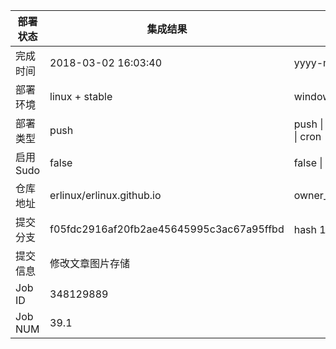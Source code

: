 部署状态 | 集成结果 | 参考值
---|---|---
完成时间 | 2018-03-02 16:03:40 | yyyy-mm-dd hh:mm:ss
部署环境 | linux + stable | window \| linux + stable
部署类型 | push | push \| pull_request \| api \| cron
启用Sudo | false | false \| true
仓库地址 | erlinux/erlinux.github.io | owner_name/repo_name
提交分支 | f05fdc2916af20fb2ae45645995c3ac67a95ffbd | hash 16位
提交信息 | 修改文章图片存储 |
Job ID   | 348129889 |
Job NUM  | 39.1 |
